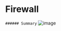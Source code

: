 # Firewall
`###### Summary`
![image](https://user-images.githubusercontent.com/68082012/132260610-ab7a5cdb-f539-4c36-b54b-b23bbecfc023.png)
